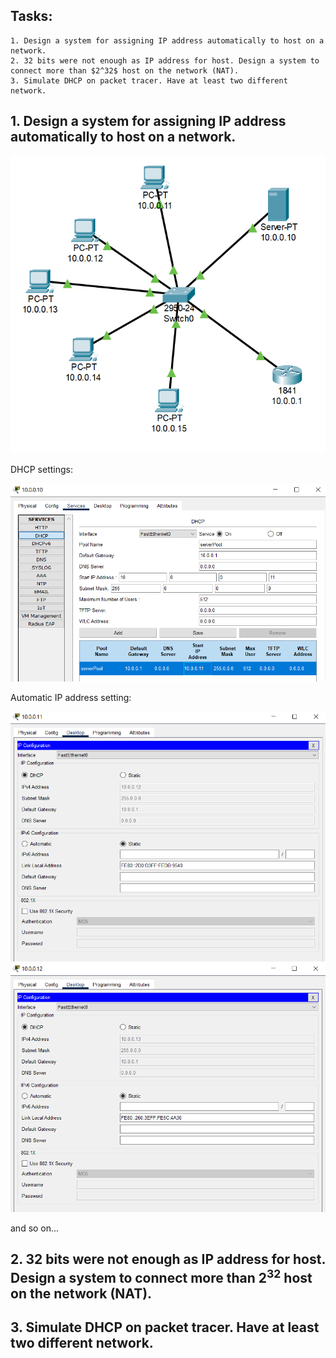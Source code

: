 ## Tasks:
```
1. Design a system for assigning IP address automatically to host on a network.
2. 32 bits were not enough as IP address for host. Design a system to connect more than $2^32$ host on the network (NAT).
3. Simulate DHCP on packet tracer. Have at least two different network.
```
## 1. Design a system for assigning IP address automatically to host on a network.

<img src="01.PNG">

DHCP settings:

<img src="01dhcp.PNG">

Automatic IP address setting:

<img src="01ip.PNG">

<img src="01ip2.PNG">

and so on...

## 2. 32 bits were not enough as IP address for host. Design a system to connect more than $2^32$ host on the network (NAT).


## 3. Simulate DHCP on packet tracer. Have at least two different network.